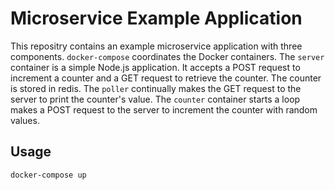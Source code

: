 # Microservice Example Application

This repositry contains an example microservice application with three
components. `docker-compose` coordinates the Docker containers. The
`server` container is a simple Node.js application. It accepts a POST
request to increment a counter and a GET request to retrieve the
counter. The counter is stored in redis. The `poller` continually
makes the GET request to the server to print the counter's value. The
`counter` container starts a loop makes a POST request to the server
to increment the counter with random values.

## Usage

```
docker-compose up
```
